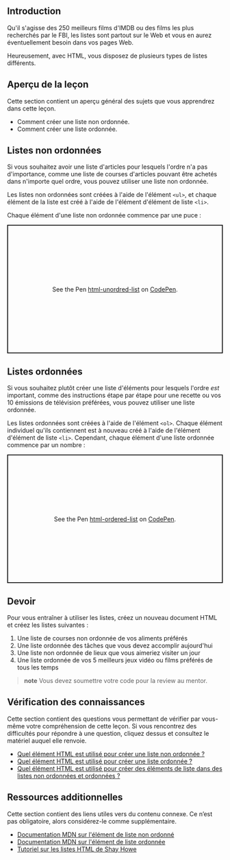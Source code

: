 ## Introduction

Qu'il s'agisse des 250 meilleurs films d'IMDB ou des films les plus recherchés par le FBI, les listes sont partout sur le Web et vous en aurez éventuellement besoin dans vos pages Web.

Heureusement, avec HTML, vous disposez de plusieurs types de listes différents.

## Aperçu de la leçon

Cette section contient un aperçu général des sujets que vous apprendrez dans cette leçon.

- Comment créer une liste non ordonnée.
- Comment créer une liste ordonnée.

## Listes non ordonnées

Si vous souhaitez avoir une liste d'articles pour lesquels l'ordre n'a pas d'importance, comme une liste de courses d'articles pouvant être achetés dans n'importe quel ordre, vous pouvez utiliser une liste non ordonnée.

Les listes non ordonnées sont créées à l'aide de l'élément `<ul>`, et <span id="li"></span>chaque élément de la liste est créé à l'aide de l'élément d'élément de liste `<li>`.

Chaque élément d'une liste non ordonnée commence par une puce :

<p class="codepen" data-height="100" data-theme-id="dark" data-default-tab="html,result" data-slug-hash="powjajd" data-user="TheProjectExamples" style="height: 300px; box-sizing: border-box; display: flex; align-items: center; justify-content: center; border: 2px solid; margin: 1em 0; padding: 1em;">
<span>See the Pen <a href="https://codepen.io/TheProjectExamples/pen/powjajd" target="_blank"> html-unordred-list</a> on <a href="https://codepen.io">CodePen</a>.</span>
</p>

## Listes ordonnées

Si vous souhaitez plutôt créer une liste d'éléments pour lesquels l'ordre *est* important, comme des instructions étape par étape pour une recette ou vos 10 émissions de télévision préférées, vous pouvez utiliser une liste ordonnée.

Les listes ordonnées sont créées à l'aide de l'élément `<ol>`. Chaque élément individuel qu'ils contiennent est à nouveau créé à l'aide de l'élément d'élément de liste `<li>`. Cependant, chaque élément d'une liste ordonnée commence par un nombre :

<p class="codepen" data-height="300" data-theme-id="dark" data-default-tab="html,result" data-slug-hash="yLXYvYp" data-user="TheProjectExamples" style="height: 300px; box-sizing: border-box; display: flex; align-items: center; justify-content: center; border: 2px solid; margin: 1em 0; padding: 1em;">
<span>See the Pen <a href="https://codepen.io/TheProjectExamples/pen/yLXYvYp" target="_blank"> html-ordered-list</a> on <a href="https://codepen.io">CodePen</a>.</span>
</p>

## Devoir

<div class="lesson-content__panel" markdown="1">
Pour vous entraîner à utiliser les listes, créez un nouveau document HTML et créez les listes suivantes :

1. Une liste de courses non ordonnée de vos aliments préférés
1. Une liste ordonnée des tâches que vous devez accomplir aujourd'hui
1. Une liste non ordonnée de lieux que vous aimeriez visiter un jour
1. Une liste ordonnée de vos 5 meilleurs jeux vidéo ou films préférés de tous les temps

> **note**
> Vous devez soumettre votre code pour la review au mentor. 

</div>

## Vérification des connaissances

Cette section contient des questions vous permettant de vérifier par vous-même votre compréhension de cette leçon. Si vous rencontrez des difficultés pour répondre à une question, cliquez dessus et consultez le matériel auquel elle renvoie.

- [Quel élément HTML est utilisé pour créer une liste non ordonnée ?](#unordered-lists)
- [Quel élément HTML est utilisé pour créer une liste ordonnée ?](#ordered-lists)
- [Quel élément HTML est utilisé pour créer des éléments de liste dans des listes non ordonnées et ordonnées ?](#li)

## Ressources additionnelles

Cette section contient des liens utiles vers du contenu connexe. Ce n’est pas obligatoire, alors considérez-le comme supplémentaire.

- [Documentation MDN sur l'élément de liste non ordonné](https://developer.mozilla.org/en-US/docs/Web/HTML/Element/ul)
- [Documentation MDN sur l'élément de liste ordonnée](https://developer.mozilla.org/en-US/docs/Web/HTML/Element/ol)
- [Tutoriel sur les listes HTML de Shay Howe](https://learn.shayhowe.com/html-css/creating-lists/)

